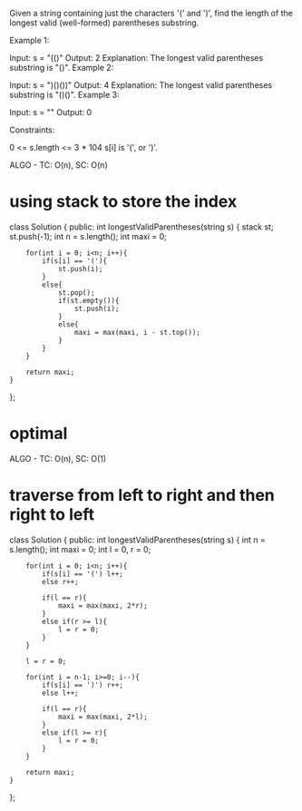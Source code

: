 Given a string containing just the characters '(' and ')', find the length of the longest valid (well-formed) parentheses substring.

 

Example 1:

Input: s = "(()"
Output: 2
Explanation: The longest valid parentheses substring is "()".
Example 2:

Input: s = ")()())"
Output: 4
Explanation: The longest valid parentheses substring is "()()".
Example 3:

Input: s = ""
Output: 0
 

Constraints:

0 <= s.length <= 3 * 104
s[i] is '(', or ')'.

ALGO - TC: O(n), SC: O(n)
# using stack to store the index 

class Solution {
public:
    int longestValidParentheses(string s) {
        stack<int> st;
        st.push(-1);
        int n = s.length();
        int maxi = 0;
        
        for(int i = 0; i<n; i++){
            if(s[i] == '('){
                st.push(i);
            }
            else{
                st.pop();
                if(st.empty()){
                    st.push(i);
                }
                else{
                    maxi = max(maxi, i - st.top());
                }
            }
        }
        
        return maxi;
    }
};

# optimal 
ALGO - TC: O(n), SC: O(1)
# traverse from left to right and then right to left

class Solution {
public:
    int longestValidParentheses(string s) {
        int n = s.length();
        int maxi = 0;
        int l = 0, r = 0;
        
        for(int i = 0; i<n; i++){
            if(s[i] == '(') l++;
            else r++;
            
            if(l == r){
                maxi = max(maxi, 2*r);
            }
            else if(r >= l){
                l = r = 0;
            }
        }
        
        l = r = 0;
        
        for(int i = n-1; i>=0; i--){
            if(s[i] == ')') r++;
            else l++;
            
            if(l == r){
                maxi = max(maxi, 2*l);
            }
            else if(l >= r){
                l = r = 0;
            }
        }
        
        return maxi;
    }
};